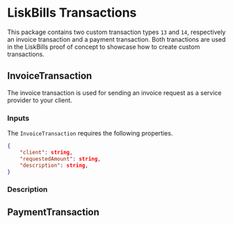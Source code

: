 # LiskBills Transactions

This package contains two custom transaction types `13` and `14`, respectively an invoice transaction and a payment transaction.
Both tranactions are used in the LiskBills proof of concept to showcase how to create custom transactions.

## InvoiceTransaction

The invoice transaction is used for sending an invoice request as a service provider to your client.

### Inputs
The `InvoiceTransaction` requires the following properties.
```json
{
    "client": string,
    "requestedAmount": string,
    "description": string,
}
```

### Description



## PaymentTransaction

